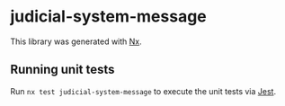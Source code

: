 <!-- gitbook-ignore -->

# judicial-system-message

This library was generated with [Nx](https://nx.dev).

## Running unit tests

Run `nx test judicial-system-message` to execute the unit tests via [Jest](https://jestjs.io).
